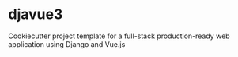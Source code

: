 # djavue3
Cookiecutter project template for a full-stack production-ready web application using Django and Vue.js

